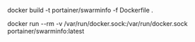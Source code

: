 docker build -t portainer/swarminfo -f Dockerfile .

docker run --rm -v /var/run/docker.sock:/var/run/docker.sock portainer/swarminfo:latest
